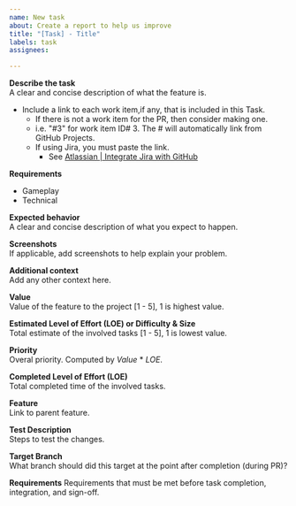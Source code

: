 ```yaml
---
name: New task
about: Create a report to help us improve
title: "[Task] - Title"
labels: task
assignees:

---
```


**Describe the task**  
A clear and concise description of what the feature is.
- Include a link to each work item,if any, that is included in this Task.
    - If there is not a work item for the PR, then consider making one.  
    - i.e. "#3" for work item ID# 3.  The # will automatically link from GitHub Projects.
    - If using Jira, you must paste the link.  
        - See [Atlassian | Integrate Jira with GitHub](https://support.atlassian.com/jira-cloud-administration/docs/integrate-with-github/)
    <!-- Replace this text -->

**Requirements**  
- Gameplay
- Technical

**Expected behavior**  
A clear and concise description of what you expect to happen.

**Screenshots**  
If applicable, add screenshots to help explain your problem.

**Additional context**  
Add any other context here.

**Value**  
Value of the feature to the project [1 - 5], 1 is highest value.

**Estimated Level of Effort (LOE) or Difficulty & Size**  
Total estimate of the involved tasks [1 - 5], 1 is lowest value.

**Priority**  
Overal priority.  Computed by _Value_ * _LOE_.

**Completed Level of Effort (LOE)**  
Total completed time of the involved tasks.

**Feature**  
Link to parent feature.

**Test Description**  
Steps to test the changes.

**Target Branch**  
What branch should did this target at the point after completion (during PR)?

**Requirements** 
Requirements that must be met before task completion, integration, and sign-off.
